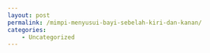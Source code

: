 ```yaml
---
layout: post
permalink: /mimpi-menyusui-bayi-sebelah-kiri-dan-kanan/
categories:
    - Uncategorized
---
```


